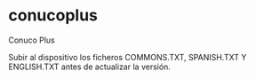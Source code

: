 # conucoplus
Conuco Plus

Subir al dispositivo los ficheros COMMONS.TXT, SPANISH.TXT Y ENGLISH.TXT antes de actualizar la versión.

